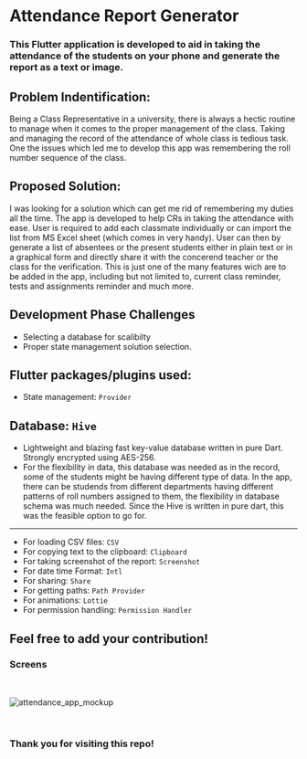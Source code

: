 # Attendance Report Generator

### This Flutter application is developed to aid in taking the attendance of the students on your phone and generate the report as a text or image.

## Problem Indentification:
Being a Class Representative in a university, there is always a hectic routine to manage when it comes to the proper management of the class. Taking and managing the record of the attendance of whole class is tedious task. One the issues which led me to develop this app was remembering the roll number sequence of the class.

## Proposed Solution:
I was looking for a solution which can get me rid of remembering my duties all the time. The app is developed to help CRs in taking the attendance with ease. User is required to add each classmate individually or can import the list from MS Excel sheet (which comes in very handy).
User can then by generate a list of absentees or the present students either in plain text or in a graphical form and directly share it with the concerend teacher or the class for the verification.
This is just one of the many features wich are to be added in the app, including but not limited to, current class reminder, tests and assignments reminder and much more.

## Development Phase Challenges
- Selecting a database for scalibilty
- Proper state management solution selection.

## Flutter packages/plugins used:
- State management: `Provider`
## Database: `Hive`
 -  Lightweight and blazing fast key-value database written in pure Dart. Strongly encrypted using AES-256.
 -  For the flexibility in data, this database was needed as in the record, some of the students might be having different type of data.
 In the app, there can be studends from different departments having different patterns of roll numbers assigned to them, the flexibility in database schema was much needed. Since the Hive is written in pure dart, this was the feasible option to go for.
 
 ----------------------------------------------------------------------------
- For loading CSV files: `CSV`
- For copying text to the clipboard: `Clipboard`
- For taking screenshot of the report: `Screenshot`
- For date time Format: `Intl`
- For sharing: `Share`
- For getting paths: `Path Provider`
- For animations: `Lottie`
- For permission handling: `Permission Handler`

## Feel free to add your contribution!

### Screens
<br />

![attendance_app_mockup](https://user-images.githubusercontent.com/60597290/186166977-c05315d6-7421-4350-a7a0-010e4835fc58.png)

<br />

### Thank you for visiting this repo!
